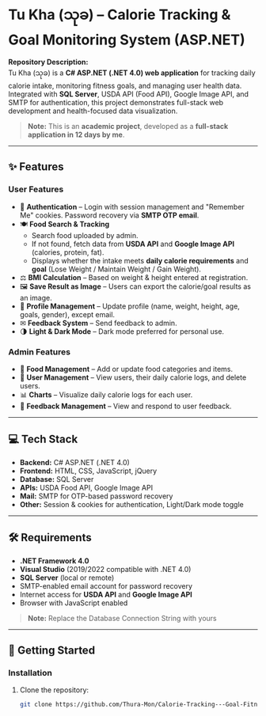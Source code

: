 # Tu Kha (သုခ) – Calorie Tracking & Goal Monitoring System (ASP.NET)

**Repository Description:**  
Tu Kha (သုခ) is a **C# ASP.NET (.NET 4.0) web application** for tracking daily calorie intake, monitoring fitness goals, and managing user health data. Integrated with **SQL Server**, USDA API (Food API), Google Image API, and SMTP for authentication, this project demonstrates full-stack web development and health-focused data visualization.  

> **Note:** This is an **academic project**, developed as a **full-stack application in 12 days by me**.

---

## ✨ Features

### User Features
- 🔐 **Authentication** – Login with session management and "Remember Me" cookies. Password recovery via **SMTP OTP email**.
- 🍽 **Food Search & Tracking**  
  - Search food uploaded by admin.  
  - If not found, fetch data from **USDA API** and **Google Image API** (calories, protein, fat).  
  - Displays whether the intake meets **daily calorie requirements** and **goal** (Lose Weight / Maintain Weight / Gain Weight).  
- ⚖ **BMI Calculation** – Based on weight & height entered at registration.  
- 🖼 **Save Result as Image** – Users can export the calorie/goal results as an image.  
- 📝 **Profile Management** – Update profile (name, weight, height, age, goals, gender), except email.  
- ✉ **Feedback System** – Send feedback to admin.  
- 🌗 **Light & Dark Mode** – Dark mode preferred for personal use.

### Admin Features
- 🍴 **Food Management** – Add or update food categories and items.  
- 👤 **User Management** – View users, their daily calorie logs, and delete users.  
- 📊 **Charts** – Visualize daily calorie logs for each user.  
- 📨 **Feedback Management** – View and respond to user feedback.

---

## 💻 Tech Stack
- **Backend:** C# ASP.NET (.NET 4.0)  
- **Frontend:** HTML, CSS, JavaScript, jQuery  
- **Database:** SQL Server  
- **APIs:** USDA Food API, Google Image API  
- **Mail:** SMTP for OTP-based password recovery  
- **Other:** Session & cookies for authentication, Light/Dark mode toggle  

---

## 🛠 Requirements
- **.NET Framework 4.0**  
- **Visual Studio** (2019/2022 compatible with .NET 4.0)  
- **SQL Server** (local or remote)  
- SMTP-enabled email account for password recovery  
- Internet access for **USDA API** and **Google Image API**  
- Browser with JavaScript enabled  
> **Note:** Replace the Database Connection String with yours
---

## 🚀 Getting Started

### Installation
1. Clone the repository:
   ```bash
   git clone https://github.com/Thura-Mon/Calorie-Tracking---Goal-Fitness
